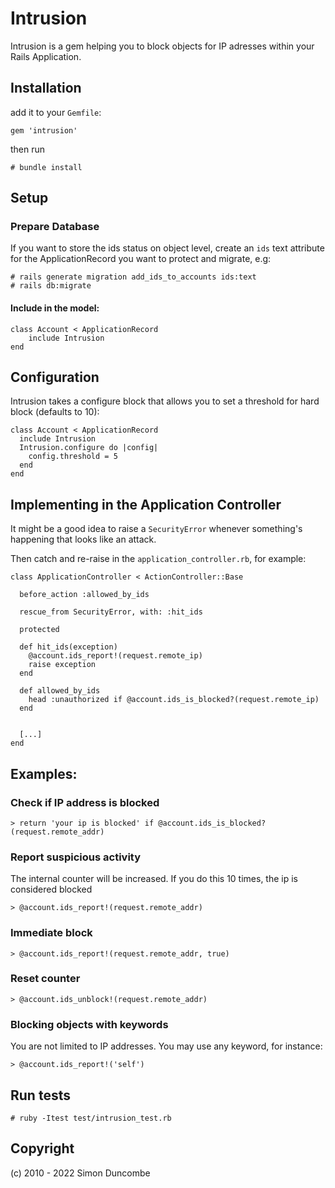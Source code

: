 # Intrusion

Intrusion is a gem helping you to block objects for IP adresses within your Rails Application.

## Installation
add it to your `Gemfile`:
```
gem 'intrusion'
```
then run
```
# bundle install
```

## Setup

### Prepare Database
If you want to store the ids status on object level,
create an `ids` text attribute for the ApplicationRecord you want to protect and migrate, e.g:
```
# rails generate migration add_ids_to_accounts ids:text
# rails db:migrate
```
#### Include in the model:
```
class Account < ApplicationRecord
    include Intrusion
end
```

## Configuration
Intrusion takes a configure block that allows you to set a threshold for hard block (defaults to 10):
```
class Account < ApplicationRecord
  include Intrusion
  Intrusion.configure do |config|
    config.threshold = 5
  end
end
```

## Implementing in the Application Controller
It might be a good idea to raise a `SecurityError` whenever something's happening that looks like an attack.

Then catch and re-raise in the `application_controller.rb`, for example:
```
class ApplicationController < ActionController::Base
  
  before_action :allowed_by_ids
  
  rescue_from SecurityError, with: :hit_ids
  
  protected

  def hit_ids(exception)
    @account.ids_report!(request.remote_ip)
    raise exception
  end

  def allowed_by_ids
    head :unauthorized if @account.ids_is_blocked?(request.remote_ip)
  end


  [...]
end
```

## Examples:

### Check if IP address is blocked
```
> return 'your ip is blocked' if @account.ids_is_blocked?(request.remote_addr)
```

### Report suspicious activity
The internal counter will be increased. If you do this 10 times, the ip is considered blocked
```
> @account.ids_report!(request.remote_addr)
```
### Immediate block
```
> @account.ids_report!(request.remote_addr, true)
```
### Reset counter
```
> @account.ids_unblock!(request.remote_addr)
```

### Blocking objects with keywords
You are not limited to IP addresses. You may use any keyword, for instance:
```
> @account.ids_report!('self')
```
## Run tests
```
# ruby -Itest test/intrusion_test.rb
```

## Copyright

(c) 2010 - 2022 Simon Duncombe